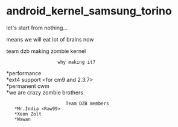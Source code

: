 android_kernel_samsung_torino
=============================

let's start from nothing...
 
means we will eat lot of brains now
 
team dzb making zombie kernel <to reveal the darker side>

                       why making it?              
   *performance                      
   *ext4 support <for cm9 and 2.3.7>  
   *permanent cwm      
   *we are crazy zombie brothers      
          
                          Team DZB members                        
       *Mr.India <Raw99>         
       *Xeon Zolt               
       *Wawan                 
